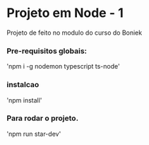 # Projeto em Node - 1
Projeto de feito no modulo do curso do Boniek

### Pre-requisitos globais:
'npm i -g nodemon typescript ts-node'

### instalcao
'npm install'

### Para rodar o projeto.
'npm run star-dev'
